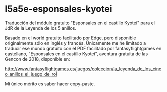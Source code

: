 # l5a5e-esponsales-kyotei
Traducción del módulo gratuito "Esponsales en el castillo Kyotei" para el JdR de la Leyenda de los 5 anillos.

Basado en el world gratuito facilitado por Edge, pero disponible originalmente sólo en inglés y francés. Únicamente me he limitado a traducir ese mundo gratuito con el PDF facilitado por fantasyflightgames en castellano, "Esponsales en el castillo Kyotei", aventura gratuita de las Gencon de 2018, disponible en: 

http://www.fantasyflightgames.es/juegos/coleccion/la_leyenda_de_los_cinco_anillos_el_juego_de_rol

Mi único mérito es saber hacer copy-paste.
